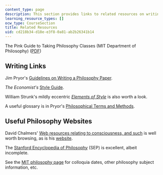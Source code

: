 ```yaml
---
content_type: page
description: This section provides links to related resources on writing and philosophy.
learning_resource_types: []
ocw_type: CourseSection
title: Related Resources
uid: cd218b34-d18e-e3f8-0a81-ab2b26341b14
---
```


The Pink Guide to Taking Philosophy Classes (MIT Department of Philosophy) ([PDF](http://web.mit.edu/philos/www/guides/pinkguide.pdf))

Writing Links
-------------

Jim Pryor's [Guidelines on Writing a Philosophy Paper](http://www.jimpryor.net/teaching/guidelines/writing.html).

_The Economist's_ [Style Guide](https://archive.org/details/EconomistBooksTheEconomistStyleGuideTheEconomistPublicAffairs2015).

William Strunk's mildly eccentric [_Elements of Style_](http://www.bartleby.com/141/) is also worth a look.

A useful glossary is in Pryor's [Philosophical Terms and Methods](http://www.jimpryor.net/teaching/vocab/index.html).

Useful Philosophy Websites
--------------------------

David Chalmers' [Web resources relating to consciousness, and such](http://consc.net/resources/) is well worth browsing, as is his [website](http://consc.net/chalmers/).

The [Stanford Encyclopedia of Philosophy](http://plato.stanford.edu/contents.html) (SEP) is excellent, albeit incomplete.

See the [MIT philosophy page](http://mit.edu/philos/www/) for colloquia dates, other philosophy subject information, etc.